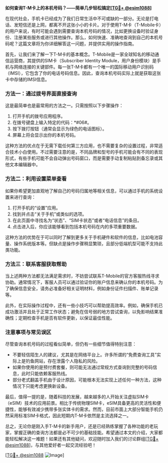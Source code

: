 **如何查询T-M卡上的本机号码？——简单几步轻松搞定[[TG💪+ @esim1088](https://t.me/s/esim1088)]**

在现代社会，手机卡已经成为了我们日常生活中不可或缺的一部分。无论是打电话、发短信还是上网，都离不开这张小小的卡片。对于使用T-M卡（T-Mobile卡）的用户来说，有时可能会遇到需要查询本机号码的情况，比如更换设备时验证身份、注册某些服务或进行其他操作。那么，如何快速、准确地查询到自己的本机号码呢？这篇文章将为你详细解答这一问题，并提供实用的操作指南。

首先，让我们来了解一下T-M卡的基本概念。T-Mobile是一家全球知名的移动通信运营商，其提供的SIM卡（Subscriber Identity Module，用户身份模块）是手机与网络连接的关键部件。每一张T-M卡都有一个唯一的国际移动用户识别码（IMSI），它包含了你的电话号码信息。因此，查询本机号码实际上就是获取这张卡中存储的IMSI信息。

### 方法一：通过拨号界面直接查询

这是最简单也是最常用的方法之一。只需按照以下步骤操作：

1. 打开手机的拨号应用程序。
2. 在拨号键盘上输入特定的代码：*#06#。
3. 按下拨打按钮（通常会显示为绿色的电话图标）。
4. 屏幕上将会显示出你的本机号码。

这种方法的优点在于无需下载任何第三方应用，也不需要复杂的设置过程，非常适合技术小白使用。不过需要注意的是，不同品牌和型号的手机可能会有不同的表现形式，有些手机可能不会自动弹出号码窗口，而是需要手动复制粘贴到备忘录或其他文本编辑器中。

### 方法二：利用设置菜单查看

如果你希望更加直观地了解自己的号码归属地等相关信息，可以通过手机的系统设置来进行查询：

1. 打开手机的“设置”应用。
2. 找到并点击“关于手机”或类似的选项。
3. 在此页面中寻找名为“状态”、“SIM卡状态”或者“电话信息”的条目。
4. 点击进入后，你应该能够看到包括本机号码在内的多项重要数据。

这种方法的优势在于可以同时了解到更多关于手机硬件和软件的信息，比如电池容量、操作系统版本等。但缺点是操作步骤稍显繁琐，且部分低端机型可能不支持此类功能。

### 方法三：联系客服获取帮助

当上述两种方法都无法满足需求时，不妨尝试联系T-Mobile的官方客服热线寻求协助。通常情况下，客服人员可以通过验证你的账户信息来确认你的本机号码。为了确保信息安全，请务必准备好相关证明材料，例如身份证件扫描件、账单记录等。

此外，在实际操作过程中，还有一些小技巧可以帮助提高效率。例如，确保手机已成功激活并且处于正常工作状态；避免在信号弱的地方尝试查询，以免影响结果准确性；定期检查手机是否有软件更新，以保证最佳性能。

### 注意事项与常见误区

尽管查询本机号码的过程看似简单，但仍有一些细节值得特别注意：

- 不要轻信陌生人的建议，尤其是在网络平台上。许多所谓的“免费查询工具”实际上是钓鱼网站，存在泄露个人隐私的风险。
- 如果你使用的是预付费套餐，则可能无法通过常规方式查询到完整的号码信息，此时只能依赖客服热线。
- 部分老式翻盖手机由于设计原因，可能根本无法实现上述任何一种方法，这种情况下只能考虑更换新设备。

最后，值得一提的是，随着科技的发展，越来越多的人开始关注虚拟SIM卡（eSIM）技术的应用前景。相比于传统物理SIM卡，eSIM具备更高的灵活性和便捷性，能够有效减少携带多张实体卡的需求。然而，目前市面上大部分智能手机仍然采用标准SIM卡格式，因此短期内T-M卡依然是主流选择之一。

总之，无论你是刚入手T-M卡的新手用户，还是已经熟练掌握了各种功能的老玩家，掌握正确的查询方法都是必不可少的基础技能。希望通过本文的介绍，大家都能轻松解决这一难题！如果还有其他疑问，欢迎随时加入我们的讨论群组[[TG💪+ @esim1088](https://t.me/s/esim1088)]，与其他爱好者一起交流经验吧！

[[TG💪+ @esim1088](https://t.me/s/esim1088) ![Image](https://i.postimg.cc/4NQfJmqS/Snipaste-2025-05-13-00-14-12.png)]